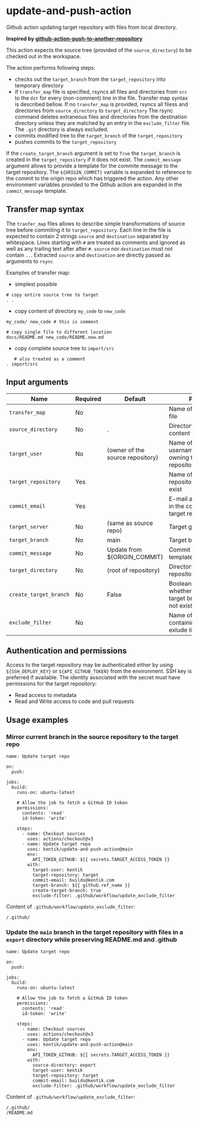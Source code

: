 # update-and-push-action
Github action updating target repository with files from local directory.

**Inspired by [github-action-push-to-another-repository](https://github.com/cpina/github-action-push-to-another-repository)**

This action expects the source tree (provided of the `source_directory`) to be checked out in the workspace.

The action performs following steps:
- checks out the `target_branch` from the `target_repository` into temporary directory
- if `transfer_map` file is specified, rsyncs all files and directories from `src` to the `dst` for every (non-comment) line in the file.
  Transfer map syntax is described bellow.
  If no `transfer_map` is provided, rsyncs all filess and directories from `source_directory` to `target_directory`
  The rsync command deletes extraneous files and directories from the destination directory unless they are matched by an entry
  in the `exclude_filter` file. The `.git` directory is always excluded.
- commits modified tree to the `target_branch` of the `target_repository`
- pushes commits to the `target_repository`

If the `create_target_branch` argument is set to `True` the `target_branch` is created in the `target_repository` if it does not exist.
The `commit_message` argument allows to provide a template for the commite message to the target repository. The `${ORIGIN_COMMIT}` variable
is expanded to reference to the commit to the origin repo which has triggered the action. Any other environment variables provided
to the Github action are expanded in the `commit_message` template.

## Transfer map syntax

The `tranfer_map` files allows to describe simple transformations of source tree before commiting it to `target_repository`.
Each line in the file is expected to contain 2 strings `source` and `destination` separated by whitespace.
Lines starting with `#` are treated as comments and ignored as well as any trailing text after after `#`.
`source` nor `destination` must not contain `..`.
Extracted `source` and `destination` are directly passed as arguments to `rsync`

Examples of transfer map:
- simplest possible
```
# copy entire source tree to target
. .
```
- copy content of directory `my_code`  to `new_code`
```
my_code/ new_code # this is comment

# copy single file to different location
docs/README.md new_code/README.new.md
```
- copy complete source tree to `import/src` 
```
   # also treated as a comment
. import/src
```

## Input arguments

| Name | Required | Default | Purpose |
| ---- | ---------| ------- | ------- |
| `transfer_map` | No | | Name of tranfer map file |
| `source_directory`| No | . | Directory providing content for the update |
| `target_user` | No | (owner of the source repository) | Name of the username/organization owning the target repository |
| `target_repository`| Yes | | Name of the target repository. It must exist |
| `commit_email` | Yes | | E-mail address to use in the commit to the target repository |
| `target_server` | No | (same as source repo) | Target git server |
| `target_branch` | No | main | Target branch name |
| `commit_message` | No | Update from ${ORIGIN_COMMIT} | Commit message template |
| `target_directory` | No | (root of repository) | Directory in the target repository to update |
| `create_target_branch` | No | False | Boolean indicating whether to create the target branch if it does not exist |
| `exclude_filter` | No | | Name of file containing rsync-style exlude list |

## Authentication and permissions

Access to the target repository may be authenticated either by using `${SSH_DEPLOY_KEY}` or `${API_GITHUB_TOKEN}` from the environment.
SSH key is preferred if available. The identity associated with the secret must have permissions for the target repository:
- Read access to metadata
- Read and Write access to code and pull requests

## Usage examples

### Mirror current branch in the source repository to the target repo

```
name: Update target repo

on:
  push:

jobs:
  build:
    runs-on: ubuntu-latest

    # Allow the job to fetch a GitHub ID token
    permissions:
      contents: 'read'
      id-token: 'write'

    steps:
      - name: Checkout sources
        uses: actions/checkout@v3
      - name: Update target repo
        uses: kentik/update-and-push-action@main
        env:
          API_TOKEN_GITHUB: ${{ secrets.TARGET_ACCESS_TOKEN }}
        with:
          target-user: kentik
          target-repository: target
          commit-email: builds@kentik.com
          target-branch: ${{ github.ref_name }}
          create-target-branch: true
          exclude-filter: .github/workflow/update_exclude_filter
```
Content of `.github/workflow/update_exclude_filter`:
```
/.github/
```

### Update the `main` branch in the target repository with files in a `export` directory while preserving README.md and .github
```
name: Update target repo

on:
  push:

jobs:
  build:
    runs-on: ubuntu-latest

    # Allow the job to fetch a GitHub ID token
    permissions:
      contents: 'read'
      id-token: 'write'

    steps:
      - name: Checkout sources
        uses: actions/checkout@v3
      - name: Update target repo
        uses: kentik/update-and-push-action@main
        env:
          API_TOKEN_GITHUB: ${{ secrets.TARGET_ACCESS_TOKEN }}
        with:
          source-directory: export
          target-user: kentik
          target-repository: target
          commit-email: builds@kentik.com
          exclude-filter: .github/workflow/update_exclude_filter
```
Content of `.github/workflow/update_exclude_filter`:
```
/.github/
/README.md
```
